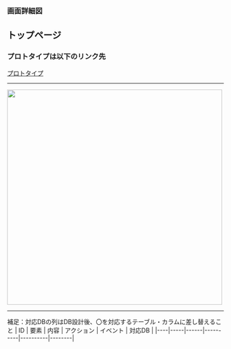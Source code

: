 ### 画面詳細図
## トップページ
### プロトタイプは以下のリンク先
[プロトタイプ](https://www.figma.com/file/wd9NGNHDEaF5VBdv1WRgZ6/%E3%82%AA%E3%83%AA%E3%82%B8%E3%83%8A%E3%83%ABEC%E3%82%B5%E3%82%A4%E3%83%88%E7%94%BB%E9%9D%A2%E3%83%87%E3%82%B6%E3%82%A4%E3%83%B3?node-id=1%3A2)
*****
<img src="../img/toppage" width="500">

*****
補足：対応DBの列はDB設計後、〇を対応するテーブル・カラムに差し替えること
| ID | 要素 | 内容 | アクション | イベント | 対応DB |
|----|-----|------|----------|----------|--------|
